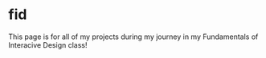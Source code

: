 # fid
This page is for all of my projects during my journey in my Fundamentals of Interacive Design class! 
